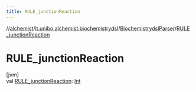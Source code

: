 ```yaml
---
title: RULE_junctionReaction
---
```

//[alchemist](../../../index.html)/[it.unibo.alchemist.biochemistrydsl](../index.html)/[BiochemistrydslParser](index.html)/[RULE_junctionReaction](-r-u-l-e_junction-reaction.html)



# RULE_junctionReaction



[jvm]\
val [RULE_junctionReaction](-r-u-l-e_junction-reaction.html): [Int](https://kotlinlang.org/api/latest/jvm/stdlib/kotlin/-int/index.html)




